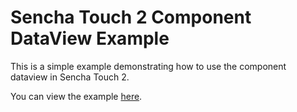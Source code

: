 # Sencha Touch 2 Component DataView Example

This is a simple example demonstrating how to use the component dataview in Sencha Touch 2.

You can view the example [here](http://rdougan.github.com/barebones-component-dataview).
